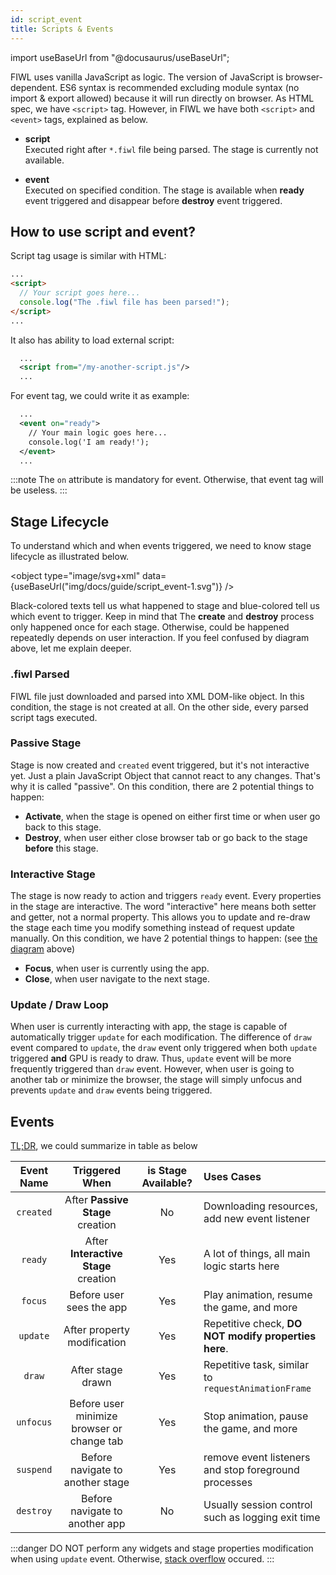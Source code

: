 ```yaml
---
id: script_event
title: Scripts & Events
---
```


import useBaseUrl from "@docusaurus/useBaseUrl";

FIWL uses vanilla JavaScript as logic. The version of JavaScript is browser-dependent. ES6 syntax is recommended excluding module syntax (no import & export allowed) because it will run directly on browser. As HTML spec, we have `<script>` tag. However, in FIWL we have both `<script>` and `<event>` tags, explained as below.

- **script**<br/>
  Executed right after `*.fiwl` file being parsed. The stage is currently not available.

- **event**<br/>
  Executed on specified condition. The stage is available when **ready** event triggered and disappear before **destroy** event triggered.

## How to use script and event?

Script tag usage is similar with HTML:

```html
...
<script>
  // Your script goes here...
  console.log("The .fiwl file has been parsed!");
</script>
...
```

It also has ability to load external script:

```xml
  ...
  <script from="/my-another-script.js"/>
  ...
```

For event tag, we could write it as example:

```xml
  ...
  <event on="ready">
    // Your main logic goes here...
    console.log('I am ready!');
  </event>
  ...
```

:::note
The `on` attribute is mandatory for event. Otherwise, that event tag will be useless.
:::

## Stage Lifecycle

To understand which and when events triggered, we need to know stage lifecycle as illustrated below.

<object type="image/svg+xml" data={useBaseUrl("img/docs/guide/script_event-1.svg")} />

Black-colored texts tell us what happened to stage and blue-colored tell us which event to trigger. Keep in mind that The **create** and **destroy** process only happened once for each stage. Otherwise, could be happened repeatedly depends on user interaction. If you feel confused by diagram above, let me explain deeper.

### .fiwl Parsed

FIWL file just downloaded and parsed into XML DOM-like object. In this condition, the stage is not created at all. On the other side, every parsed script tags executed.

### Passive Stage

Stage is now created and `created` event triggered, but it's not interactive yet. Just a plain JavaScript Object that cannot react to any changes. That's why it is called "passive". On this condition, there are 2 potential things to happen:

- **Activate**, when the stage is opened on either first time or when user go back to this stage.
- **Destroy**, when user either close browser tab or go back to the stage **before** this stage.

### Interactive Stage

The stage is now ready to action and triggers `ready` event. Every properties in the stage are interactive. The word "interactive" here means both setter and getter, not a normal property. This allows you to update and re-draw the stage each time you modify something instead of request update manually. On this condition, we have 2 potential things to happen: (see [the diagram](#stage-lifecycle) above)

- **Focus**, when user is currently using the app.
- **Close**, when user navigate to the next stage.

### Update / Draw Loop

When user is currently interacting with app, the stage is capable of automatically trigger `update` for each modification. The difference of `draw` event compared to `update`, the `draw` event only triggered when both `update` triggered **and** GPU is ready to draw. Thus, `update` event will be more frequently triggered than `draw` event. However, when user is going to another tab or minimize the browser, the stage will simply unfocus and prevents `update` and `draw` events being triggered.

## Events

[TL;DR](https://www.dictionary.com/browse/tldr), we could summarize in table as below

| Event Name |               Triggered When               | is Stage Available? | Uses Cases                                           |
| :--------: | :----------------------------------------: | :-----------------: | :--------------------------------------------------- |
| `created`  |      After **Passive Stage** creation      |         No          | Downloading resources, add new event listener        |
|  `ready`   |    After **Interactive Stage** creation    |         Yes         | A lot of things, all main logic starts here          |
|  `focus`   |          Before user sees the app          |         Yes         | Play animation, resume the game, and more            |
|  `update`  |        After property modification         |         Yes         | Repetitive check, **DO NOT modify properties here**. |
|   `draw`   |             After stage drawn              |         Yes         | Repetitive task, similar to `requestAnimationFrame`  |
| `unfocus`  | Before user minimize browser or change tab |         Yes         | Stop animation, pause the game, and more             |
| `suspend`  |      Before navigate to another stage      |         Yes         | remove event listeners and stop foreground processes |
| `destroy`  |       Before navigate to another app       |         No          | Usually session control such as logging exit time    |

:::danger
DO NOT perform any widgets and stage properties modification when using `update` event. Otherwise, [stack overflow](https://www.freecodecamp.org/news/understanding-the-javascript-call-stack-861e41ae61d4/#:~:text=A%20stack%20overflow%20occurs%20when,before%20throwing%20a%20stack%20error.) occured.
:::
